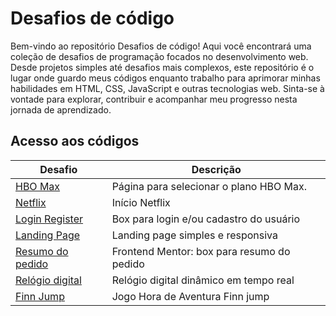 # Desafios de código

Bem-vindo ao repositório Desafios de código! Aqui você encontrará uma coleção de desafios de programação focados no desenvolvimento web. Desde projetos simples até desafios mais complexos, este repositório é o lugar onde guardo meus códigos enquanto trabalho para aprimorar minhas habilidades em HTML, CSS, JavaScript e outras tecnologias web. Sinta-se à vontade para explorar, contribuir e acompanhar meu progresso nesta jornada de aprendizado. 

## Acesso aos códigos ##

| Desafio | Descrição |
| -------------- | --------- |
| [HBO Max](https://github.com/izabelydev/Desafios/tree/main/hbo-max) | Página para selecionar o plano HBO Max. |
| [Netflix](https://github.com/izabelydev/Desafios/tree/main/netflix) | Início Netflix |
| [Login Register](https://github.com/izabelydev/Desafios/tree/main/login-register) | Box para login e/ou cadastro do usuário |
| [Landing Page](https://github.com/izabelydev/Desafios/tree/main/landing-page) | Landing page simples e responsiva |
| [Resumo do pedido](https://github.com/izabelydev/Desafios/tree/main/order-summary-component-main) | Frontend Mentor: box para resumo do pedido |
| [Relógio digital](https://github.com/izabelydev/Desafios/tree/main/relogio-digital-dinamico) | Relógio digital dinâmico em tempo real |
| [Finn Jump](https://github.com/izabelydev/Desafios/tree/main/jogo-hora-de-aventura) | Jogo Hora de Aventura Finn jump |
